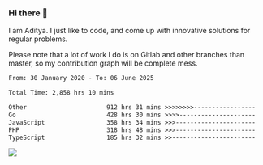 ### Hi there 👋

I am Aditya. I just like to code, and come up with innovative solutions for regular problems.

Please note that a lot of work I do is on Gitlab and other branches than master, so my contribution graph will be complete mess.

<!--START_SECTION:waka-->

```txt
From: 30 January 2020 - To: 06 June 2025

Total Time: 2,858 hrs 10 mins

Other                      912 hrs 31 mins >>>>>>>>-----------------   31.93 %
Go                         428 hrs 30 mins >>>>---------------------   14.99 %
JavaScript                 358 hrs 34 mins >>>----------------------   12.55 %
PHP                        318 hrs 48 mins >>>----------------------   11.15 %
TypeScript                 185 hrs 32 mins >>-----------------------   06.49 %
```

<!--END_SECTION:waka-->

![](https://komarev.com/ghpvc/?username=BrainBuzzer)
